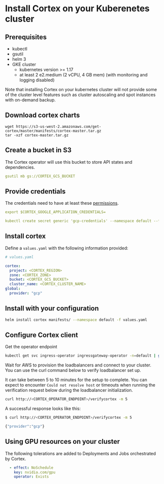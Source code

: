 # Install Cortex on your Kuberenetes cluster

## Prerequisites

* kubectl
* gsutil
* helm 3
* GKE cluster
    * kubernetes version >= 1.17
    * at least 2 e2.medium (2 vCPU, 4 GB mem) (with monitoring and logging disabled)

Note that installing Cortex on your kubernetes cluster will not provide some of the cluster level features such as cluster autoscaling and spot instances with on-demand backup.

## Download cortex charts

<!-- CORTEX_VERSION -->
```
wget https://s3-us-west-2.amazonaws.com/get-cortex/master/manifests/cortex-master.tar.gz
tar -xzf cortex-master.tar.gz
```

## Create a bucket in S3

The Cortex operator will use this bucket to store API states and dependencies.

```yaml
gsutil mb gs://CORTEX_GCS_BUCKET
```

## Provide credentials

The credentials need to have at least these [permissions](credentials.md).

```yaml
export $CORTEX_GOOGLE_APPLICATION_CREDENTIALS=

kubectl create secret generic 'gcp-credentials' --namespace default --from-file=key.json=$CORTEX_GOOGLE_APPLICATION_CREDENTIALS
```

## Install cortex

Define a `values.yaml` with the following information provided:

```yaml
# values.yaml

cortex:
  project: <CORTEX_REGION>
  zone: <CORTEX_ZONE>
  bucket: <CORTEX_GCS_BUCKET>
  cluster_name: <CORTEX_CLUSTER_NAME>
global:
  provider: "gcp"
```

## Install with your configuration

```bash
helm install cortex manifests/ --namespace default -f values.yaml
```

## Configure Cortex client

Get the operator endpoint
```bash
kubectl get svc ingress-operator ingressgateway-operator -n=default | grep "ip"
```

Wait for AWS to provision the loadbalancers and connect to your cluster. You can use the curl command below to verify loadbalancer set up.

It can take between 5 to 10 minutes for the setup to complete. You can expect to encounter `Could not resolve host` or timeouts when running the verification request below during the loadbalancer initialization.

```bash
curl http://<CORTEX_OPERATOR_ENDPOINT>/verifycortex -m 5
```

A successful response looks like this:

```bash
$ curl http://<CORTEX_OPERATOR_ENDPOINT>/verifycortex -m 5

{"provider":"gcp"}
```

## Using GPU resources on your cluster

The following tolerations are added to Deployments and Jobs orchestrated by Cortex.

```yaml
  - effect: NoSchedule
    key: nvidia.com/gpu
    operator: Exists
```